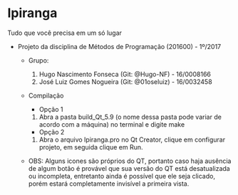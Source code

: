 # Ipiranga
Tudo que você precisa em um só lugar

- Projeto da disciplina de Métodos de Programação (201600) - 1º/2017
    - Grupo:
        
        1. Hugo Nascimento Fonseca (Git: @Hugo-NF) - 16/0008166
        2. José Luiz Gomes Nogueira (Git: @01oseluiz) - 16/0032458
        
    - Compilação
        * Opção 1
        1. Abra a pasta build_Qt_5.9 (o nome dessa pasta pode variar de acordo com a máquina) no terminal e digite make
        
        * Opção 2
        1. Abra o arquivo Ipiranga.pro no Qt Creator, clique em configurar projeto, em seguida clique em Run.
        
    - OBS: Alguns icones são próprios do QT, portanto caso haja ausência de algum botão é provável que sua versão do QT está desatualizada ou incompleta, entretanto ainda é possível que ele seja clicado, porém estará completamente invisível a primeira vista.
